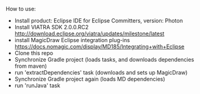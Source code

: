 How to use:


- Install product: Eclipse IDE for Eclipse Committers, version: Photon
- Install VIATRA SDK 2.0.0.RC2 http://download.eclipse.org/viatra/updates/milestone/latest
- install MagicDraw Eclipse integration plug-ins https://docs.nomagic.com/display/MD185/Integrating+with+Eclipse
- Clone this repo
- Synchronize Gradle project (loads tasks, and downloads dependencies from maven)
- run 'extractDependencies' task (downloads and sets up MagicDraw)
- Synchronize Gradle project again (loads MD dependencies)
- run 'runJava' task

